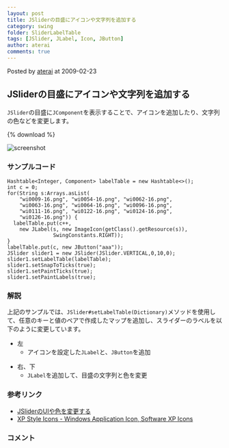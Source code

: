 ```yaml
---
layout: post
title: JSliderの目盛にアイコンや文字列を追加する
category: swing
folder: SliderLabelTable
tags: [JSlider, JLabel, Icon, JButton]
author: aterai
comments: true
---
```


Posted by [aterai](http://terai.xrea.jp/aterai.html) at 2009-02-23

## JSliderの目盛にアイコンや文字列を追加する
`JSlider`の目盛に`JComponent`を表示することで、アイコンを追加したり、文字列の色などを変更します。

{% download %}

![screenshot](https://lh6.googleusercontent.com/_9Z4BYR88imo/TQTTNRK4g8I/AAAAAAAAAkA/dn8dNaWNmxM/s800/SliderLabelTable.png)

### サンプルコード
<pre class="prettyprint"><code>Hashtable&lt;Integer, Component&gt; labelTable = new Hashtable&lt;&gt;();
int c = 0;
for(String s:Arrays.asList(
    "wi0009-16.png", "wi0054-16.png", "wi0062-16.png",
    "wi0063-16.png", "wi0064-16.png", "wi0096-16.png",
    "wi0111-16.png", "wi0122-16.png", "wi0124-16.png",
    "wi0126-16.png")) {
  labelTable.put(c++,
    new JLabel(s, new ImageIcon(getClass().getResource(s)),
               SwingConstants.RIGHT));
}
labelTable.put(c, new JButton("aaa"));
JSlider slider1 = new JSlider(JSlider.VERTICAL,0,10,0);
slider1.setLabelTable(labelTable);
slider1.setSnapToTicks(true);
slider1.setPaintTicks(true);
slider1.setPaintLabels(true);
</code></pre>

### 解説
上記のサンプルでは、`JSlider#setLabelTable(Dictionary)`メソッドを使用して、任意のキーと値のペアで作成したマップを追加し、スライダーのラベルを以下のように変更しています。

- 左
    - アイコンを設定した`JLabel`と、`JButton`を追加

<!-- dummy comment line for breaking list -->

- 右、下
    - `JLabel`を追加して、目盛の文字列と色を変更

<!-- dummy comment line for breaking list -->

### 参考リンク
- [JSliderのUIや色を変更する](http://terai.xrea.jp/Swing/VolumeSlider.html)
- [XP Style Icons - Windows Application Icon, Software XP Icons](http://www.icongalore.com/)

<!-- dummy comment line for breaking list -->

### コメント
